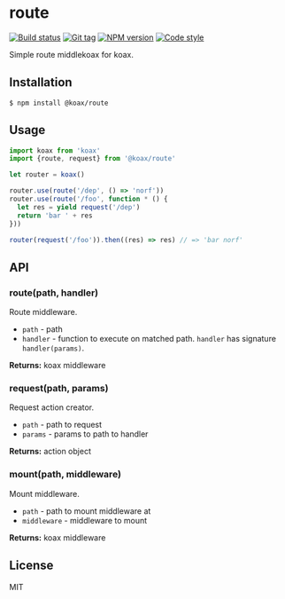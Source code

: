 
# route

[![Build status][travis-image]][travis-url]
[![Git tag][git-image]][git-url]
[![NPM version][npm-image]][npm-url]
[![Code style][standard-image]][standard-url]

Simple route middlekoax for koax.

## Installation

    $ npm install @koax/route

## Usage

```js
import koax from 'koax'
import {route, request} from '@koax/route'

let router = koax()

router.use(route('/dep', () => 'norf'))
router.use(route('/foo', function * () {
  let res = yield request('/dep')
  return 'bar ' + res
}))

router(request('/foo')).then((res) => res) // => 'bar norf'
```

## API

### route(path, handler)
Route middleware.

- `path` - path
- `handler` - function to execute on matched path. `handler` has signature `handler(params)`.

**Returns:** koax middleware

### request(path, params)
Request action creator.

- `path` - path to request
- `params` - params to path to handler

**Returns:** action object

### mount(path, middleware)
Mount middleware.

- `path` - path to mount middleware at
- `middleware` - middleware to mount

**Returns:** koax middleware

## License

MIT

[travis-image]: https://img.shields.io/travis/koaxjs/route.svg?style=flat-square
[travis-url]: https://travis-ci.org/koaxjs/route
[git-image]: https://img.shields.io/github/tag/koaxjs/route.svg
[git-url]: https://github.com/koaxjs/route
[standard-image]: https://img.shields.io/badge/code%20style-standard-brightgreen.svg?style=flat
[standard-url]: https://github.com/feross/standard
[npm-image]: https://img.shields.io/npm/v/@koax/route.svg?style=flat-square
[npm-url]: https://npmjs.org/package/@koax/route
